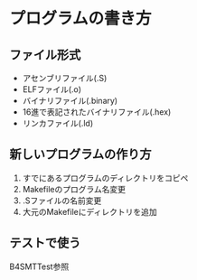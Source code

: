 # プログラムの書き方

## ファイル形式

* アセンブリファイル(.S)
* ELFファイル(.o)
* バイナリファイル(.binary)
* 16進で表記されたバイナリファイル(.hex)
* リンカファイル(.ld)

## 新しいプログラムの作り方

1. すでにあるプログラムのディレクトリをコピペ
2. Makefileのプログラム名変更
3. .Sファイルの名前変更
4. 大元のMakefileにディレクトリを追加

## テストで使う

B4SMTTest参照
